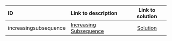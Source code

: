 | ID | Link to description | Link to solution |
|:---|:---|:---:|
| increasingsubsequence | [Increasing Subsequence](https://open.kattis.com/problems/increasingsubsequence) | [Solution](https://github.com/versenyi98/leetcode-solutions/tree/main/solutions/Increasing%20Subsequence)|
